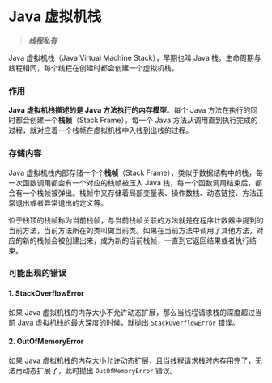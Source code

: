 # Java 虚拟机栈

> ***线程私有***

Java 虚拟机栈（Java Virtual Machine Stack），早期也叫 Java 栈。生命周期与线程相同，每个线程在创建时都会创建一个虚拟机栈。


### 作用

**Java 虚拟机栈描述的是 Java 方法执行的内存模型**。每个 Java 方法在执行的同时都会创建一个**栈帧**（Stack Frame）。每一个 Java 方法从调用直到执行完成的过程，就对应着一个栈帧在虚拟机栈中入栈到出栈的过程。


### 存储内容

Java 虚拟机栈内部存储一个个**栈帧**（Stack Frame），类似于数据结构中的栈，每一次函数调用都会有一个对应的栈帧被压入 Java 栈，每一个函数调用结束后，都会有一个栈帧被弹出。栈帧中又存储着局部变量表、操作数栈、动态链接、方法正常退出或者异常退出的定义等。

位于栈顶的栈帧称为当前栈帧，与当前栈帧关联的方法就是在程序计数器中提到的当前方法，当前方法所在的类叫做当前类。如果在当前方法中调用了其他方法，对应的新的栈帧会被创建出来，成为新的当前栈帧，一直到它返回结果或者执行结束。


### 可能出现的错误

#### 1. StackOverflowError

如果 Java 虚拟机栈的内存大小不允许动态扩展，那么当线程请求栈的深度超过当前 Java 虚拟机栈的最大深度的时候，就抛出 `StackOverflowError` 错误。

#### 2. OutOfMemoryError

如果 Java 虚拟机栈的内存大小允许动态扩展，且当线程请求栈时内存用完了，无法再动态扩展了，此时抛出 `OutOfMemoryError` 错误。